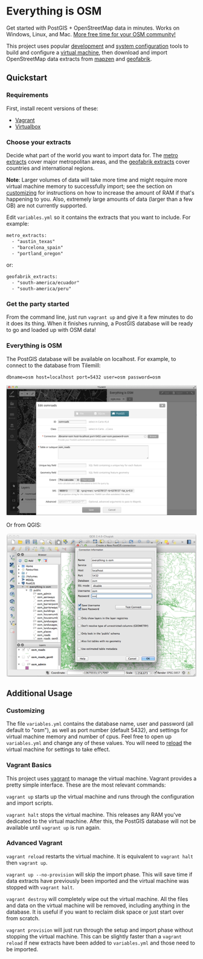# Everything is OSM

Get started with PostGIS + OpenStreetMap data in minutes. Works on Windows,
Linux, and Mac. [More free time for your OSM
community!](https://www.youtube.com/watch?v=StTqXEQ2l-Y&t=5s)

This project uses popular [development](http://vagrantup.com/) and [system
configuration](http://docs.ansible.com/) tools to build and configure a [virtual
machine](https://www.virtualbox.org/), then download and import OpenStreetMap
data extracts from [mapzen](https://mapzen.com/metro-extracts/) and
[geofabrik](http://download.geofabrik.de/).


## Quickstart

### Requirements

First, install recent versions of these:

- [Vagrant](http://vagrantup.com/)
- [Virtualbox](https://www.virtualbox.org/)



### Choose your extracts

Decide what part of the world you want to import data for. The [metro
extracts](https://mapzen.com/metro-extracts/) cover major metropolitan areas,
and the [geofabrik extracts](http://download.geofabrik.de/) cover countries and
international regions.


**Note**: Larger volumes of data will take more time and might require more
virtual machine memory to successfully import; see the section on
[customizing](#customizing) for instructions on how to increase the amount of
RAM if that's happening to you. Also, extremely large amounts of data (larger
than a few GB) are not currently supported.


Edit `variables.yml` so it contains the extracts that you want to include. For
example:

    metro_extracts:
      - "austin_texas"
      - "barcelona_spain"
      - "portland_oregon"

or:

    geofabrik_extracts:
      - "south-america/ecuador"
      - "south-america/peru"



### Get the party started

From the command line, just run `vagrant up` and give it a few minutes to do it
does its thing. When it finishes running, a PostGIS database will be ready to go
and loaded up with OSM data!


### Everything is OSM

The PostGIS database will be available on localhost. For example, to connect to
the database from Tilemill:

    dbname=osm host=localhost port=5432 user=osm password=osm


![Tilemill Screenshot](doc/tilemill-screenshot.png)


Or from QGIS:

![QGIS Screenshot](doc/qgis-screenshot.png)


## Additional Usage


### Customizing

The file `variables.yml` contains the database name, user and password (all
default to "osm"), as well as port number (default 5432), and settings for
virtual machine memory and number of cpus. Feel free to open up `variables.yml`
and change any of these values. You will need to [reload](#advanced-vagrant) the
virtual machine for settings to take effect.


### Vagrant Basics

This project uses [vagrant](http://vagrantup.com/) to manage the virtual
machine. Vagrant provides a pretty simple interface. These are the most relevant
commands:

`vagrant up` starts up the virtual machine and runs through the configuration
and import scripts.

`vagrant halt` stops the virtual machine. This releases any RAM you've dedicated
to the virtual machine. After this, the PostGIS database will not be available
until `vagrant up` is run again.


### Advanced Vagrant

`vagrant reload` restarts the virtual machine. It is equivalent to `vagrant
halt` then `vagrant up`.

`vagrant up --no-provision` will skip the import phase. This will save time if
data extracts have previously been imported and the virtual machine was stopped
with `vagrant halt`.

`vagrant destroy` will completely wipe out the virtual machine. All the files
and data on the virtual machine will be removed, including anything in the
database.  It is useful if you want to reclaim disk space or just start over
from scratch.

`vagrant provision` will just run through the setup and import phase without
stopping the virtual machine. This can be slightly faster than a `vagrant
reload` if new extracts have been added to `variables.yml` and those need to
be imported.
